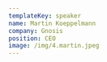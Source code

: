 ```yaml
---
templateKey: speaker
name: Martin Koeppelmann
company: Gnosis
position: CEO
image: /img/4.martin.jpeg
---
```


